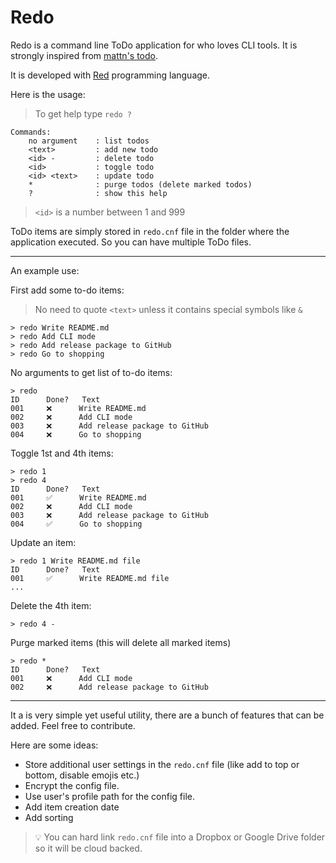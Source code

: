 # Redo

Redo is a command line ToDo application for who loves CLI tools.
It is strongly inspired from [mattn's todo](https://github.com/mattn/todo).

It is developed with [Red](https://www.red-lang.org/) programming language.

Here is the usage:

> To get help type `redo ?`

    Commands:
        no argument    : list todos
        <text>         : add new todo
        <id> -         : delete todo
        <id>           : toggle todo
        <id> <text>    : update todo
        *              : purge todos (delete marked todos)
        ?              : show this help

> `<id>` is a number between 1 and 999

ToDo items are simply stored in `redo.cnf` file in the folder where the application executed. So you can have multiple ToDo files.


---


An example use:

First add some to-do items:

> No need to quote `<text>` unless it contains special symbols like `&`

    > redo Write README.md
    > redo Add CLI mode
    > redo Add release package to GitHub
    > redo Go to shopping

No arguments to get list of to-do items:

    > redo
    ID      Done?   Text
    001     ❌      Write README.md
    002     ❌      Add CLI mode
    003     ❌      Add release package to GitHub
    004     ❌      Go to shopping

Toggle 1st and 4th items:

    > redo 1
    > redo 4
    ID      Done?   Text
    001     ✅      Write README.md
    002     ❌      Add CLI mode
    003     ❌      Add release package to GitHub
    004     ✅      Go to shopping

Update an item:

    > redo 1 Write README.md file
    ID      Done?   Text
    001     ✅      Write README.md file
    ...

Delete the 4th item:

    > redo 4 -

Purge marked items (this will delete all marked items)

    > redo *
    ID      Done?   Text
    001     ❌      Add CLI mode
    002     ❌      Add release package to GitHub

---

It a is very simple yet useful utility, there are a bunch of features that can be added. Feel free to contribute.

Here are some ideas:

* Store additional user settings in the `redo.cnf` file (like add to top or bottom, disable emojis etc.)
* Encrypt the config file.
* Use user's profile path for the config file.
* Add item creation date
* Add sorting

> 💡 You can hard link `redo.cnf` file into a Dropbox or Google Drive folder so it will be cloud backed.
